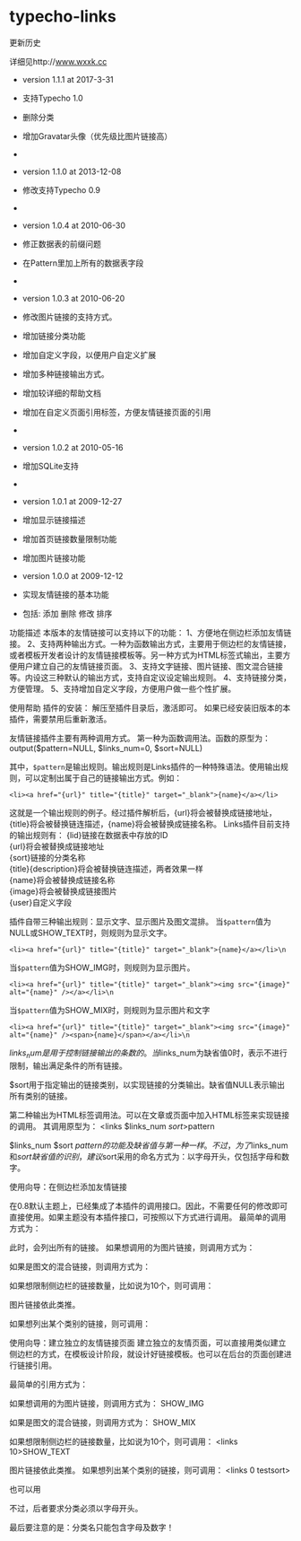 # typecho-links



更新历史

详细见http://www.wxxk.cc

* version 1.1.1 at 2017-3-31
* 支持Typecho 1.0
* 删除分类
* 增加Gravatar头像（优先级比图片链接高）
* 
* version 1.1.0 at 2013-12-08
* 修改支持Typecho 0.9
*
* version 1.0.4 at 2010-06-30
* 修正数据表的前缀问题
* 在Pattern里加上所有的数据表字段
*
* version 1.0.3 at 2010-06-20
* 修改图片链接的支持方式。
* 增加链接分类功能
* 增加自定义字段，以便用户自定义扩展
* 增加多种链接输出方式。
* 增加较详细的帮助文档
* 增加在自定义页面引用标签，方便友情链接页面的引用
*
* version 1.0.2 at 2010-05-16
* 增加SQLite支持
*
* version 1.0.1 at 2009-12-27
* 增加显示链接描述
* 增加首页链接数量限制功能
* 增加图片链接功能

* version 1.0.0 at 2009-12-12
* 实现友情链接的基本功能
* 包括: 添加 删除 修改 排序



功能描述
本版本的友情链接可以支持以下的功能：
1、方便地在侧边栏添加友情链接。
2、支持两种输出方式。一种为函数输出方式，主要用于侧边栏的友情链接，或者模板开发者设计的友情链接模板等。另一种方式为HTML标签式输出，主要方便用户建立自己的友情链接页面。
3、支持文字链接、图片链接、图文混合链接等。内设这三种默认的输出方式，支持自定议设定输出规则。
4、支持链接分类，方便管理。
5、支持增加自定义字段，方便用户做一些个性扩展。

使用帮助
插件的安装：
解压至插件目录后，激活即可。
如果已经安装旧版本的本插件，需要禁用后重新激活。

友情链接插件主要有两种调用方式。
第一种为函数调用法。函数的原型为：
output($pattern=NULL, $links_num=0, $sort=NULL)

其中，`$pattern`是输出规则。输出规则是Links插件的一种特殊语法。使用输出规则，可以定制出属于自己的链接输出方式。例如：

`<li><a href="{url}" title="{title}" target="_blank">{name}</a></li>`

这就是一个输出规则的例子。经过插件解析后，{url}将会被替换成链接地址，{title}将会被替换链连描述，{name}将会被替换成链接名称。
Links插件目前支持的输出规则有：
{lid}链接在数据表中存放的ID<br />
{url}将会被替换成链接地址<br />
{sort}链接的分类名称<br />
{title}{description}将会被替换链连描述，两者效果一样<br />
{name}将会被替换成链接名称<br />
{image}将会被替换成链接图片<br />
{user}自定义字段


插件自带三种输出规则：显示文字、显示图片及图文混排。
当`$pattern`值为NULL或SHOW_TEXT时，则规则为显示文字。

`<li><a href="{url}" title="{title}" target="_blank">{name}</a></li>\n`

当`$pattern`值为SHOW_IMG时，则规则为显示图片。

`<li><a href="{url}" title="{title}" target="_blank"><img src="{image}" alt="{name}" /></a></li>\n`

当`$pattern`值为SHOW_MIX时，则规则为显示图片和文字

`<li><a href="{url}" title="{title}" target="_blank"><img src="{image}" alt="{name}" /><span>{name}</span></a></li>\n`


$links_num是用于控制链接输出的条数的。当$links_num为缺省值0时，表示不进行限制，输出满足条件的所有链接。

$sort用于指定输出的链接类别，以实现链接的分类输出。缺省值NULL表示输出所有类别的链接。

第二种输出为HTML标签调用法。可以在文章或页面中加入HTML标签来实现链接的调用。
其调用原型为：
<links $links_num $sort>$pattern</links>

$links_num $sort $pattern的功能及缺省值与第一种一样。不过，为了$links_num和$sort缺省值的识别，建议$sort采用的命名方式为：以字母开头，仅包括字母和数字。

使用向导：在侧边栏添加友情链接

在0.8默认主题上，已经集成了本插件的调用接口。因此，不需要任何的修改即可直接使用。如果主题没有本插件接口，可按照以下方式进行调用。
最简单的调用方式为：
<?php Links_Plugin::output(); ?>

此时，会列出所有的链接。
如果想调用的为图片链接，则调用方式为：
<?php Links_Plugin::output("SHOW_IMG"); ?>

如果是图文的混合链接，则调用方式为：
<?php Links_Plugin::output("SHOW_MIX"); ?>


如果想限制侧边栏的链接数量，比如说为10个，则可调用：
<?php Links_Plugin::output("SHOW_TEXT", 10); ?>

图片链接依此类推。

如果想列出某个类别的链接，则可调用：
<?php Links_Plugin::output("SHOW_TEXT", 0, "testsort"); ?>


使用向导：建立独立的友情链接页面
建立独立的友情页面，可以直接用类似建立侧边栏的方式，在模板设计阶段，就设计好链接模板。也可以在后台的页面创建进行链接引用。

最简单的引用方式为：
<links></links>

如果想调用的为图片链接，则调用方式为：
<links>SHOW_IMG</links>

如果是图文的混合链接，则调用方式为：
<links>SHOW_MIX</links>


如果想限制侧边栏的链接数量，比如说为10个，则可调用：
<links 10>SHOW_TEXT</links>

图片链接依此类推。
如果想列出某个类别的链接，则可调用：
<links 0 testsort></links>

也可以用
<links testsort></links>

不过，后者要求分类必须以字母开头。

最后要注意的是：分类名只能包含字母及数字！

